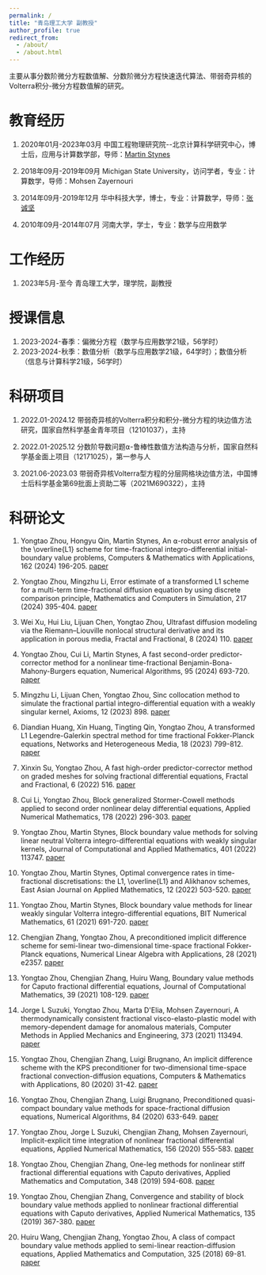 ```yaml
---
permalink: /
title: "青岛理工大学 副教授"
author_profile: true
redirect_from: 
  - /about/
  - /about.html
---
```


主要从事分数阶微分方程数值解、分数阶微分方程快速迭代算法、带弱奇异核的Volterra积分-微分方程数值解的研究。

教育经历
======
1. 2020年01月-2023年03月 中国工程物理研究院--北京计算科学研究中心，博士后，应用与计算数学部，导师：[Martin Stynes](http://www.csrc.ac.cn/en/people/faculty/151.html)

1. 2018年09月-2019年09月 Michigan State University，访问学者，专业：计算数学，导师：Mohsen Zayernouri

1. 2014年09月-2019年12月 华中科技大学，博士，专业：计算数学，导师：[张诚坚](http://faculty.hust.edu.cn/zhangchengjian/zh_CN/index.htm)

1. 2010年09月-2014年07月 河南大学，学士，专业：数学与应用数学

工作经历
======
1. 2023年5月-至今 青岛理工大学，理学院，副教授

授课信息
======
1. 2023-2024-春季：偏微分方程（数学与应用数学21级，56学时）
1. 2023-2024-秋季：数值分析（数学与应用数学21级，64学时）；数值分析（信息与计算科学21级，56学时）

科研项目
======
1. 2022.01-2024.12 带弱奇异核的Volterra积分和积分-微分方程的块边值方法研究，国家自然科学基金青年项目（12101037），主持

1. 2022.01-2025.12 分数阶导数问题⍺-鲁棒性数值方法构造与分析，国家自然科学基金面上项目（12171025），第一参与人

1. 2021.06-2023.03 带弱奇异核Volterra型方程的分层网格块边值方法，中国博士后科学基金第69批面上资助二等（2021M690322），主持

科研论文
======
1. Yongtao Zhou, Hongyu Qin, Martin Stynes, An ⍺-robust error analysis of the \overline{L1} scheme for time-fractional integro-differential initial-boundary value problems, Computers & Mathematics with Applications, 162 (2024) 196-205. [paper](https://www.sciencedirect.com/science/article/pii/S0898122124001226)

1. Yongtao Zhou, Mingzhu Li, Error estimate of a transformed L1 scheme for a multi-term time-fractional diffusion equation by using discrete comparison principle, Mathematics and Computers in Simulation, 217 (2024) 395-404. [paper](https://www.sciencedirect.com/science/article/pii/S0378475423004718)

1. Wei Xu, Hui Liu, Lijuan Chen, Yongtao Zhou, Ultrafast diffusion modeling via the Riemann–Liouville nonlocal structural derivative and its application in porous media, Fractal and Fractional, 8 (2024) 110. [paper](https://www.mdpi.com/2504-3110/8/2/110)

1. Yongtao Zhou, Cui Li, Martin Stynes, A fast second-order predictor-corrector method for a nonlinear time-fractional Benjamin-Bona-Mahony-Burgers equation, Numerical Algorithms, 95 (2024) 693-720. [paper](https://link.springer.com/article/10.1007/s11075-023-01586-x)
   
1. Mingzhu Li, Lijuan Chen, Yongtao Zhou, Sinc collocation method to simulate the fractional partial integro-differential equation with a weakly singular kernel, Axioms, 12 (2023) 898. [paper](https://www.mdpi.com/2075-1680/12/9/898)

1. Diandian Huang, Xin Huang, Tingting Qin, Yongtao Zhou, A transformed L1 Legendre-Galerkin spectral method for time fractional Fokker-Planck equations, Networks and Heterogeneous Media, 18 (2023) 799-812. [paper](https://www.aimspress.com/aimspress-data/nhm/2023/2/PDF/nhm-18-02-034.pdf)

1. Xinxin Su, Yongtao Zhou, A fast high-order predictor-corrector method on graded meshes for solving fractional differential equations, Fractal and Fractional, 6 (2022) 516. [paper](https://www.mdpi.com/2504-3110/6/9/516)

1. Cui Li, Yongtao Zhou, Block generalized Stormer-Cowell methods applied to second order nonlinear delay differential equations, Applied Numerical Mathematics, 178 (2022) 296-303. [paper](https://www.sciencedirect.com/science/article/abs/pii/S0168927422000988)  

1. Yongtao Zhou, Martin Stynes, Block boundary value methods for solving linear neutral Volterra integro-differential equations with weakly singular kernels, Journal of Computational and Applied Mathematics, 401 (2022) 113747. [paper](https://www.sciencedirect.com/science/article/abs/pii/S0377042721003691)

1. Yongtao Zhou, Martin Stynes, Optimal convergence rates in time-fractional discretisations: the L1, \overline{L1} and Alikhanov schemes, East Asian Journal on Applied Mathematics, 12 (2022) 503-520. [paper](https://www.researchgate.net/publication/352864244_Optimal_convergence_rates_in_time-fractional_discretisations_the_L1_overlinetext_L1_and_Alikhanov_schemes)

1. Yongtao Zhou, Martin Stynes, Block boundary value methods for linear weakly singular Volterra integro-differential equations, BIT Numerical Mathematics, 61 (2021) 691-720. [paper](https://link.springer.com/article/10.1007/s10543-020-00840-1)

1. Chengjian Zhang, Yongtao Zhou, A preconditioned implicit difference scheme for semi-linear two-dimensional time-space fractional Fokker-Planck equations, Numerical Linear Algebra with Applications, 28 (2021) e2357. [paper](https://onlinelibrary.wiley.com/doi/full/10.1002/nla.2357)

1. Yongtao Zhou, Chengjian Zhang, Huiru Wang, Boundary value methods for Caputo fractional differential equations, Journal of Computational Mathematics, 39 (2021) 108-129. [paper](https://doc.global-sci.org/uploads/Issue/JCM/v39n1/391_108.pdf?code=zKzRIc8soj%2BII5x2OutupQ%3D%3D)

1. Jorge L Suzuki, Yongtao Zhou, Marta D'Elia, Mohsen Zayernouri, A thermodynamically consistent fractional visco-elasto-plastic model with memory-dependent damage for anomalous materials, Computer Methods in Applied Mechanics and Engineering, 373 (2021) 113494. [paper](https://www.sciencedirect.com/science/article/pii/S0045782520306794)

1. Yongtao Zhou, Chengjian Zhang, Luigi Brugnano, An implicit difference scheme with the KPS preconditioner for two-dimensional time-space fractional convection-diffusion equations, Computers & Mathematics with Applications, 80 (2020) 31-42. [paper](https://www.sciencedirect.com/science/article/pii/S089812212030081X)

1. Yongtao Zhou, Chengjian Zhang, Luigi Brugnano, Preconditioned quasi-compact boundary value methods for space-fractional diffusion equations, Numerical Algorithms, 84 (2020) 633-649. [paper](https://link.springer.com/article/10.1007/s11075-019-00773-z)

1. Yongtao Zhou, Jorge L Suzuki, Chengjian Zhang, Mohsen Zayernouri, Implicit-explicit time integration of nonlinear fractional differential equations, Applied Numerical Mathematics, 156 (2020) 555-583. [paper](https://www.sciencedirect.com/science/article/abs/pii/S0168927420301215)

1. Yongtao Zhou, Chengjian Zhang, One-leg methods for nonlinear stiff fractional differential equations with Caputo derivatives, Applied Mathematics and Computation, 348 (2019) 594-608. [paper](https://www.sciencedirect.com/science/article/pii/S009630031831066X)

1. Yongtao Zhou, Chengjian Zhang, Convergence and stability of block boundary value methods applied to nonlinear fractional differential equations with Caputo derivatives, Applied Numerical Mathematics, 135 (2019) 367-380. [paper](https://www.sciencedirect.com/science/article/abs/pii/S0168927418302071)

1. Huiru Wang, Chengjian Zhang, Yongtao Zhou, A class of compact boundary value methods applied to semi-linear reaction-diffusion equations, Applied Mathematics and Computation, 325 (2018) 69-81. [paper](https://www.sciencedirect.com/science/article/pii/S0096300317308925)



